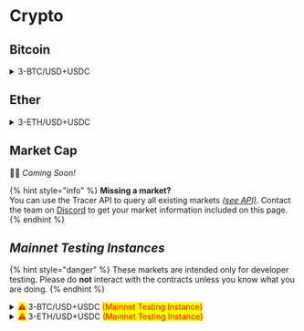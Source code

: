 # Crypto

## Bitcoin

<details>

<summary>3-BTC/USD+USDC</summary>

:link: _Open in pools.tracer.finance_

**Deployment** **Information**

* Deployment date: `2022-05-18`

**Pricing Data**

* Price feed: `BTC/USD`
* Data manipulations: `8hr SMA`
* Leverage (sigmoid): `3`
* Oracle address: `0x307cA2a840ba96D3a0D8ac3398Bff695491DCe0B` [↗](https://arbiscan.io/address/0x307cA2a840ba96D3a0D8ac3398Bff695491DCe0B)

**Settlement Asset**

* Settlement asset: `USDC`
* Settlement asset address: `0xFF970A61A04b1cA14834A43f5dE4533eBDDB5CC8` [↗](https://arbiscan.io/address/0xff970a61a04b1ca14834a43f5de4533ebddb5cc8)

**Fees**

* Mint fee: `1%`
* Management fee: `1% per annum`
* Burn fee: `None`

**Pool Tokens**

* Long token
  * Symbol: `3L-BTC/USD+USDC`
  * Metamask Symbol: `3L-BTC+USDC`
  * Token address: `0x2Dc6B0D6580f3E2d6107D41A6ada0d8c6c605F88` [↗](https://arbiscan.io/address/0x2Dc6B0D6580f3E2d6107D41A6ada0d8c6c605F88)
  * Observations: `N/A`

<!---->

* Short token
  * Symbol: `3S-BTC/USD+USDC`
  * Metamask Symbol: `3S-BTC+USDC`
  * Token address: `0x00F70af6D1148E3127DB138ce633895e5eF6Bdb2` [↗](https://arbiscan.io/address/0x00F70af6D1148E3127DB138ce633895e5eF6Bdb2)
  * Observations: `N/A`

**Pool Information**

* Rebalance frequency: `1 hour`
* Front-running interval: `8 hours`
* Long token staking farm: `0x` ↗
* Short token staking farm: `0x` ↗
* Leveraged Pool: `0x6D3Fb4AA7ddCa8CBc88F7BA94B36ba83fF6bA234` [↗](https://arbiscan.io/address/0x6D3Fb4AA7ddCa8CBc88F7BA94B36ba83fF6bA234)
* Pool Committer: `0xfA8C3b3DF1276e108002F912f1b065cF5Fdd5Bab` [↗](https://arbiscan.io/address/0xfA8C3b3DF1276e108002F912f1b065cF5Fdd5Bab)

**Secondary market (Balancer)**

* Pool address: `0x` ↗

**Notes**

* N/A

</details>

## Ether

<details>

<summary>3-ETH/USD+USDC</summary>

:link: _Open in pools.tracer.finance_

**Deployment** **Information**

* Deployment date: `2022-05-18`

**Pricing Data**

* Price feed: `ETH/USD`
* Data manipulations: `8hr SMA`
* Leverage (sigmoid): `3`
* Oracle address: `0x2456D80579a5A6dFEda70F05D46A67096372Ce2B` [↗](https://arbiscan.io/address/0x2456D80579a5A6dFEda70F05D46A67096372Ce2B)

**Settlement Asset**

* Settlement asset: `USDC`
* Settlement asset address: `0xFF970A61A04b1cA14834A43f5dE4533eBDDB5CC8` [↗](https://arbiscan.io/address/0xff970a61a04b1ca14834a43f5de4533ebddb5cc8)

**Fees**

* Mint fee: `1%`
* Management fee: `1% per annum`
* Burn fee: `None`

**Pool Tokens**

* Long token
  * Symbol: `3L-ETH/USD+USDC`
  * Metamask Symbol: `3L-ETH+USDC`
  * Token address: `0x44822C092C5ece611830DC0e1B86E80645749ae8` [↗](https://arbiscan.io/address/0x44822C092C5ece611830DC0e1B86E80645749ae8)
  * Observations: `N/A`

<!---->

* Short token
  * Symbol: `3S-ETH/USD+USDC`
  * Metamask Symbol: `3S-ETH+USDC`
  * Token address: `0x466598c279C2e2B7c7f2cd591Ac539720A205582` [↗](https://arbiscan.io/address/0x466598c279C2e2B7c7f2cd591Ac539720A205582)
  * Observations: `N/A`

**Pool Information**

* Rebalance frequency: `1 hour`
* Front-running interval: `8 hours`
* Long token staking farm: `0x` ↗
* Short token staking farm: `0x` ↗
* Leveraged Pool: `0x3C16b9efE5E4Fc0ec3963F17c64a3dcBF7269207` [↗](https://arbiscan.io/address/0x3c16b9efe5e4fc0ec3963f17c64a3dcbf7269207)
* Pool Committer: `0x1d859E3F9d65300164A5C43Bcc0B5477a95D2c96` [↗](https://arbiscan.io/address/0x1d859E3F9d65300164A5C43Bcc0B5477a95D2c96)

**Secondary market (Balancer)**

* Pool address: `0x` ↗

**Notes**

* N/A

</details>

## Market Cap

👷‍♀️ _Coming Soon!_

{% hint style="info" %}
**Missing a market?**\
You can use the Tracer API to query all existing markets [_(see API)_](https://api.tracer.finance/docs/#/). Contact the team on [Discord](https://discord.gg/TracerDAO) to get your market information included on this page.
{% endhint %}





## _Mainnet Testing Instances_

{% hint style="danger" %}
These markets are intended only for developer testing. Please do **not** interact with the contracts unless you know what you are doing.
{% endhint %}

<details>

<summary><mark style="color:red;"><strong>⚠</strong></mark><strong> </strong> 3-BTC/USD+USDC <mark style="color:red;">(Mainnet Testing Instance)</mark></summary>

<mark style="background-color:orange;">**⚠️ THIS IS A MAINNET TESTING INSTANCE - PLEASE DO NOT DEPOSIT TO THE CONTRACTS UNLESS YOU KNOW WHAT YOU ARE DOING ⚠️**</mark>

_Mainnet Testing Instances are provided for testing purposes only and are deployed from a Testing Factory instance. They do not show up on Tracer interfaces and should not be used to deploy any markets intended for use._

**Deployment** **Information**

* Deployment date: `2022-05-16`

**Pricing Data**

* Price feed: `BTC/USD`
* Data manipulations: `8hr SMA`
* Leverage (sigmoid): `3`

**Settlement Asset**

* Settlement asset: `USDC`

**Fees**

* Mint fee: `1%`
* Management fee: `1% per annum`
* Burn fee: `None`

**Pool Tokens**

* Long token
  * Symbol: `3L-BTC/USD+USDC`
  * Metamask Symbol: `3L-BTC+USDC`
  * Token address: `0x17F99f2D5d7dC6957A0C18bfa49FBCf858199127` [↗](https://arbiscan.io/address/0x17f99f2d5d7dc6957a0c18bfa49fbcf858199127)
  * Observations: `N/A`

<!---->

* Short token
  * Symbol: `3S-BTC/USD+USDC`
  * Metamask Symbol: `3S-BTC+USDC`
  * Token address: `0x02f9742f7CA51891d440084208c8e969D55b94A2` [↗](https://arbiscan.io/address/0x02f9742f7CA51891d440084208c8e969D55b94A2)
  * Observations: `N/A`

**Pool Information**

* Rebalance frequency: `1 hour`
* Front-running interval: `8 hours`
* Long token staking farm: `0xE211c6a34a6b04Df2D5fBCf3E66Fd57b9eD76e0d` [↗](https://arbiscan.io/address/0xe211c6a34a6b04df2d5fbcf3e66fd57b9ed76e0d)
* Short token staking farm: `0x50041Fe576cEC7502eA97cE33627856299011Eb1` [↗](https://arbiscan.io/address/0x50041Fe576cEC7502eA97cE33627856299011Eb1)

**Secondary market (Balancer)**

* Pool address: `0x3fF51DE6D96d4A88182b7006b8E8d9DB7D43931c` [↗](https://arbitrum.balancer.fi/#/pool/0x3ff51de6d96d4a88182b7006b8e8d9db7d43931c000100000000000000000085)

**Notes**

* N/A

</details>

<details>

<summary><mark style="color:red;"><strong>⚠</strong></mark><strong> </strong> 3-ETH/USD+USDC <mark style="color:red;">(Mainnet Testing Instance)</mark></summary>

<mark style="background-color:orange;">**⚠️ THIS IS A MAINNET TESTING INSTANCE - PLEASE DO NOT DEPOSIT TO THE CONTRACTS UNLESS YOU KNOW WHAT YOU ARE DOING ⚠️**</mark>

_Mainnet Testing Instances are provided for testing purposes only and are deployed from a Testing Factory instance. They do not show up on Tracer interfaces and should not be used to deploy any markets intended for use. Contractually the testing instance functions exactly like the primary instance and can be used to test integrations with protocols that do not have testnet instances (e.g. Balancer) or to validate parameters and other design choices on Mainnet before full launch._

**Deployment** **Information**

* Deployment date: `2022-05-16`

**Pricing Data**

* Price feed: `ETH/USD`
* Data manipulations: `8hr SMA`
* Leverage (sigmoid): `3`

**Settlement Asset**

* Settlement asset: `USDC`

**Fees**

* Mint fee: `1%`
* Management fee: `1% per annum`
* Burn fee: `None`

**Pool Tokens**

* Long token
  * Symbol: `3L-ETH/USD+USDC`
  * Metamask Symbol: `3L-ETH+USDC`
  * Token address: `0x989132f596Ff5F79fe3e52bbDdadACde6438bF06` [↗](https://arbiscan.io/address/0x989132f596Ff5F79fe3e52bbDdadACde6438bF06)
  * Observations: `N/A`

<!---->

* Short token
  * Symbol: `3S-ETH/USD+USDC`
  * Metamask Symbol: `3S-ETH+USDC`
  * Token address: `0xe0258E0b32cD3840ef29789bcDA9C2BF996e2A40` [↗](https://arbiscan.io/address/0xe0258E0b32cD3840ef29789bcDA9C2BF996e2A40)
  * Observations: `N/A`

**Pool Information**

* Rebalance frequency: `1 hour`
* Front-running interval: `8 hours`
* Long token staking farm: `0xbF3E2DbBF663b09EDCe8b774334fc408559846d0` [↗](https://arbiscan.io/address/0xbF3E2DbBF663b09EDCe8b774334fc408559846d0)
* Short token staking farm: `0xf7824Fce8C155e74E87e9575c7084D0380B55BaF` [↗](https://arbiscan.io/address/0xf7824Fce8C155e74E87e9575c7084D0380B55BaF)

**Secondary market (Balancer)**

* Pool address: `0x03F3919407b9ef2Df36436C256029A16A51B107b` [↗](https://arbitrum.balancer.fi/#/pool/0x03f3919407b9ef2df36436c256029a16a51b107b000100000000000000000084)

**Notes**

* N/A

</details>

